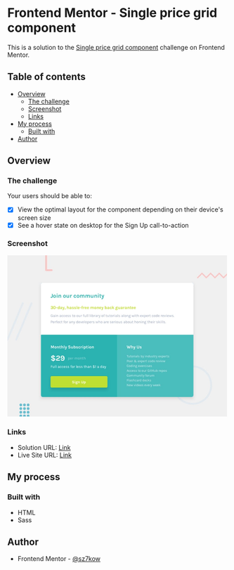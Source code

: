 # Frontend Mentor - Single price grid component

This is a solution to the [Single price grid component](https://www.frontendmentor.io/challenges/single-price-grid-component-5ce41129d0ff452fec5abbbc) challenge on Frontend Mentor.

## Table of contents

- [Overview](#overview)
  - [The challenge](#the-challenge)
  - [Screenshot](#screenshot)
  - [Links](#links)
- [My process](#my-process)
  - [Built with](#built-with)
- [Author](#author)

## Overview

### The challenge

Your users should be able to:

- [x] View the optimal layout for the component depending on their device's screen size
- [x] See a hover state on desktop for the Sign Up call-to-action

### Screenshot

<img src="./screenshots/screenshot-single-price-grid-component.jpg" width="500" />

### Links

- Solution URL: [Link](https://www.frontendmentor.io/solutions/single-price-grid-component-VClLkSHMf)
- Live Site URL: [Link](https://single-price-grid-component.sz7kow.com/)

## My process

### Built with

- HTML
- Sass

## Author

- Frontend Mentor - [@sz7kow](https://www.frontendmentor.io/profile/sz7kow)
